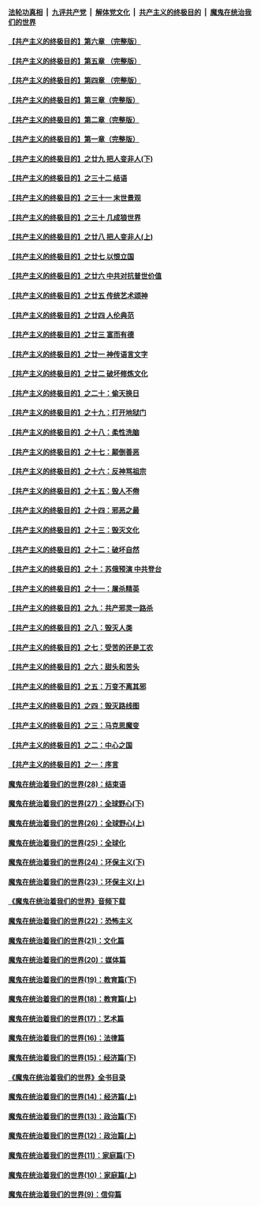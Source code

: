 ####  [法轮功真相](../../../../basic/blob/master/README.md?t=04102130) &nbsp;|&nbsp; [九评共产党](../../../../9ping.md/blob/master/README.md?t=04102130) &nbsp;|&nbsp; [解体党文化](../../../../jtdwh.md/blob/master/README.md?t=04102130)  &nbsp;|&nbsp; [共产主义的终极目的](../../../../gczydzjmd.md/blob/master/README.md?t=04102130) &nbsp;|&nbsp; [魔鬼在统治我们的世界](../../../../mgztzwmdsj.md/blob/master/README.md?t=04102130) 

#### [【共产主义的终极目的】第六章 （完整版）](../pages/nsc422/n11428913.md?t=04102130) 

#### [【共产主义的终极目的】第五章 （完整版）](../pages/nsc422/n11428912.md?t=04102130) 

#### [【共产主义的终极目的】第四章 （完整版）](../pages/nsc422/n11428907.md?t=04102130) 

#### [【共产主义的终极目的】第三章（完整版）](../pages/nsc422/n11428848.md?t=04102130) 

#### [【共产主义的终极目的】第二章（完整版）](../pages/nsc422/n11428831.md?t=04102130) 

#### [【共产主义的终极目的】第一章（完整版）](../pages/nsc422/n11417651.md?t=04102130) 

#### [【共产主义的终极目的】之廿九 把人变非人(下)](../pages/nsc422/n11344140.md?t=04102130) 

#### [【共产主义的终极目的】之三十二 结语](../pages/nsc422/n11360535.md?t=04102130) 

#### [【共产主义的终极目的】之三十一 末世景观](../pages/nsc422/n11351129.md?t=04102130) 

#### [【共产主义的终极目的】之三十 几成狼世界](../pages/nsc422/n11348280.md?t=04102130) 

#### [【共产主义的终极目的】之廿八 把人变非人(上)](../pages/nsc422/n11340492.md?t=04102130) 

#### [【共产主义的终极目的】之廿七 以恨立国](../pages/nsc422/n11336944.md?t=04102130) 

#### [【共产主义的终极目的】之廿六 中共对抗普世价值](../pages/nsc422/n11324785.md?t=04102130) 

#### [【共产主义的终极目的】之廿五 传统艺术颂神](../pages/nsc422/n11296396.md?t=04102130) 

#### [【共产主义的终极目的】之廿四 人伦典范](../pages/nsc422/n11296397.md?t=04102130) 

#### [【共产主义的终极目的】之廿三 富而有德](../pages/nsc422/n11283598.md?t=04102130) 

#### [【共产主义的终极目的】之廿一 神传语言文字](../pages/nsc422/n11263265.md?t=04102130) 

#### [【共产主义的终极目的】之廿二 破坏修炼文化](../pages/nsc422/n11245728.md?t=04102130) 

#### [【共产主义的终极目的】之二十：偷天换日](../pages/nsc422/n11238846.md?t=04102130) 

#### [【共产主义的终极目的】之十九：打开地狱门](../pages/nsc422/n11206376.md?t=04102130) 

#### [【共产主义的终极目的】之十八：柔性洗脑](../pages/nsc422/n11199994.md?t=04102130) 

#### [【共产主义的终极目的】之十七：颠倒善恶](../pages/nsc422/n11179782.md?t=04102130) 

#### [【共产主义的终极目的】之十六：反神骂祖宗](../pages/nsc422/n11166798.md?t=04102130) 

#### [【共产主义的终极目的】之十五：毁人不倦](../pages/nsc422/n11166792.md?t=04102130) 

#### [【共产主义的终极目的】之十四：邪恶之最](../pages/nsc422/n11150249.md?t=04102130) 

#### [【共产主义的终极目的】之十三：毁灭文化](../pages/nsc422/n11135227.md?t=04102130) 

#### [【共产主义的终极目的】之十二：破坏自然](../pages/nsc422/n11135214.md?t=04102130) 

#### [【共产主义的终极目的】之十：苏俄预演 中共登台](../pages/nsc422/n11118424.md?t=04102130) 

#### [【共产主义的终极目的】之十一：屠杀精英](../pages/nsc422/n11118442.md?t=04102130) 

#### [【共产主义的终极目的】之九：共产邪灵一路杀](../pages/nsc422/n11114139.md?t=04102130) 

#### [【共产主义的终极目的】之八：毁灭人类](../pages/nsc422/n11108503.md?t=04102130) 

#### [【共产主义的终极目的】之七：受苦的还是工农](../pages/nsc422/n11101809.md?t=04102130) 

#### [【共产主义的终极目的】之六：甜头和苦头](../pages/nsc422/n11096971.md?t=04102130) 

#### [【共产主义的终极目的】之五：万变不离其邪](../pages/nsc422/n11091285.md?t=04102130) 

#### [【共产主义的终极目的】之四：毁灭路线图](../pages/nsc422/n11086284.md?t=04102130) 

#### [【共产主义的终极目的】之三：马克思魔变](../pages/nsc422/n11061941.md?t=04102130) 

#### [【共产主义的终极目的】之二：中心之国](../pages/nsc422/n11047728.md?t=04102130) 

#### [【共产主义的终极目的】之一：序言](../pages/nsc422/n11086077.md?t=04102130) 

#### [魔鬼在统治着我们的世界(28)：结束语](../pages/nsc422/n10936246.md?t=04102130) 

#### [魔鬼在统治着我们的世界(27)：全球野心(下)](../pages/nsc422/n10928319.md?t=04102130) 

#### [魔鬼在统治着我们的世界(26)：全球野心(上)](../pages/nsc422/n10900318.md?t=04102130) 

#### [魔鬼在统治着我们的世界(25)：全球化](../pages/nsc422/n10788205.md?t=04102130) 

#### [魔鬼在统治着我们的世界(24)：环保主义(下)](../pages/nsc422/n10695307.md?t=04102130) 

#### [魔鬼在统治着我们的世界(23)：环保主义(上)](../pages/nsc422/n10688613.md?t=04102130) 

#### [《魔鬼在统治着我们的世界》音频下载](../pages/nsc422/n10635553.md?t=04102130) 

#### [魔鬼在统治着我们的世界(22)：恐怖主义](../pages/nsc422/n10614727.md?t=04102130) 

#### [魔鬼在统治着我们的世界(21)：文化篇](../pages/nsc422/n10597706.md?t=04102130) 

#### [魔鬼在统治着我们的世界(20)：媒体篇](../pages/nsc422/n10586579.md?t=04102130) 

#### [魔鬼在统治着我们的世界(19)：教育篇(下)](../pages/nsc422/n10564808.md?t=04102130) 

#### [魔鬼在统治着我们的世界(18)：教育篇(上)](../pages/nsc422/n10526970.md?t=04102130) 

#### [魔鬼在统治着我们的世界(17)：艺术篇](../pages/nsc422/n10499093.md?t=04102130) 

#### [魔鬼在统治着我们的世界(16)：法律篇](../pages/nsc422/n10485969.md?t=04102130) 

#### [魔鬼在统治着我们的世界(15)：经济篇(下)](../pages/nsc422/n10469975.md?t=04102130) 

#### [《魔鬼在统治着我们的世界》全书目录](../pages/nsc422/n10464261.md?t=04102130) 

#### [魔鬼在统治着我们的世界(14)：经济篇(上)](../pages/nsc422/n10457370.md?t=04102130) 

#### [魔鬼在统治着我们的世界(13)：政治篇(下)](../pages/nsc422/n10448270.md?t=04102130) 

#### [魔鬼在统治着我们的世界(12)：政治篇(上)](../pages/nsc422/n10444576.md?t=04102130) 

#### [魔鬼在统治着我们的世界(11)：家庭篇(下)](../pages/nsc422/n10440961.md?t=04102130) 

#### [魔鬼在统治着我们的世界(10)：家庭篇(上)](../pages/nsc422/n10435448.md?t=04102130) 

#### [魔鬼在统治着我们的世界(9)：信仰篇](../pages/nsc422/n10432159.md?t=04102130) 

